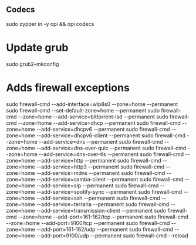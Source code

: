 ## Codecs

sudo zypper in -y opi && opi codecs

# Update grub

sudo grub2-mkconfig

# Adds firewall exceptions

sudo firewall-cmd --add-interface=wlp8s0 --zone=home --permanent
sudo firewall-cmd --set-default-zone=home --permanent
sudo firewall-cmd --zone=home --add-service=bittorrent-lsd --permanent
sudo firewall-cmd --zone=home --add-service=dhcp --permanent
sudo firewall-cmd --zone=home --add-service=dhcpv6 --permanent
sudo firewall-cmd --zone=home --add-service=dhcpv6-client --permanent
sudo firewall-cmd --zone=home --add-service=dns --permanent
sudo firewall-cmd --zone=home --add-service=dns-over-quic --permanent
sudo firewall-cmd --zone=home --add-service=dns-over-tls --permanent
sudo firewall-cmd --zone=home --add-service=http --permanent
sudo firewall-cmd --zone=home --add-service=http3 --permanent
sudo firewall-cmd --zone=home --add-service=mdns --permanent
sudo firewall-cmd --zone=home --add-service=samba-client --permanent
sudo firewall-cmd --zone=home --add-service=slp --permanent
sudo firewall-cmd --zone=home --add-service=spotify-sync --permanent
sudo firewall-cmd --zone=home --add-service=ssh --permanent
sudo firewall-cmd --zone=home --add-service=terraria --permanent
sudo firewall-cmd --zone=home --add-service=transmission-client --permanent
sudo firewall-cmd --zone=home --add-port=161-162/tcp --permanent
sudo firewall-cmd --zone=home --add-port=9100/tcp --permanent
sudo firewall-cmd --zone=home --add-port=161-162/udp --permanent
sudo firewall-cmd --zone=home --add-port=9100/udp --permanent
sudo firewall-cmd --reload
